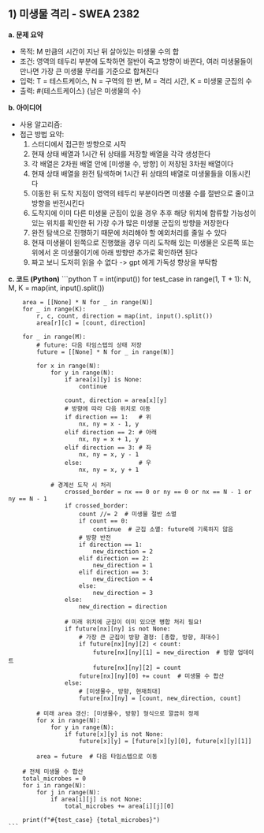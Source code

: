   ## 1) 미생물 격리 - SWEA 2382
  **a. 문제 요약**
  + 목적: M 만큼의 시간이 지난 뒤 살아있는 미생물 수의 합
  + 조건: 영역의 테두리 부분에 도착하면 절반이 죽고 방향이 바뀐다, 여러 미생물들이 만나면 가장 큰 미생물 무리를 기준으로 합쳐진다
  + 입력: T = 테스트케이스, N = 구역의 한 변, M = 격리 시간, K = 미생물 군집의 수
  + 출력: #{테스트케이스} {남은 미생물의 수}
      
  **b. 아이디어**
  + 사용 알고리즘:
  + 접근 방법 요약:
      1. 스터디에서 접근한 방향으로 시작
      2. 현재 상태 배열과 1시간 뒤 상태를 저장할 배열을 각각 생성한다
      3. 각 배열은 2차원 배열 안에 [미생물 수, 방향] 이 저장된 3차원 배열이다
      4. 현재 상태 배열을 완전 탐색하며 1시간 뒤 상태의 배열로 미생물들을 이동시킨다
      5. 이동한 뒤 도착 지점이 영역의 테두리 부분이라면 미생물 수를 절반으로 줄이고 방향을 반전시킨다
      6. 도착지에 이미 다른 미생물 군집이 있을 경우 추후 해당 위치에 합류할 가능성이 있는 위치를 확인한 뒤 가장 수가 많은 미생물 군집의 방향을 저장한다
      7. 완전 탐색으로 진행하기 때문에 처리해야 할 예외처리를 줄일 수 있다
      8. 현재 미생물이 왼쪽으로 진행했을 경우 미리 도착해 있는 미생물은 오른쪽 또는 위에서 온 미생물이기에 아래 방향만 추가로 확인하면 된다
      9. 짜고 보니 도저히 읽을 수 없다 -> gpt 에게 가독성 향상을 부탁함
 
  **c. 코드 (Python)**
    ```python
    T = int(input())
    for test_case in range(1, T + 1):
        N, M, K = map(int, input().split())

        area = [[None] * N for _ in range(N)]
        for _ in range(K):
            r, c, count, direction = map(int, input().split())
            area[r][c] = [count, direction]

        for _ in range(M):
            # future: 다음 타임스텝의 상태 저장
            future = [[None] * N for _ in range(N)]

            for x in range(N):
                for y in range(N):
                    if area[x][y] is None:
                        continue

                    count, direction = area[x][y]
                    # 방향에 따라 다음 위치로 이동
                    if direction == 1:   # 위
                        nx, ny = x - 1, y
                    elif direction == 2: # 아래
                        nx, ny = x + 1, y
                    elif direction == 3: # 좌
                        nx, ny = x, y - 1
                    else:                # 우
                        nx, ny = x, y + 1

                # 경계선 도착 시 처리
                    crossed_border = nx == 0 or ny == 0 or nx == N - 1 or ny == N - 1
                    if crossed_border:
                        count //= 2  # 미생물 절반 소멸
                        if count == 0:
                            continue  # 군집 소멸: future에 기록하지 않음
                        # 방향 반전
                        if direction == 1:
                            new_direction = 2
                        elif direction == 2:
                            new_direction = 1
                        elif direction == 3:
                            new_direction = 4
                        else:
                            new_direction = 3
                    else:
                        new_direction = direction

                    # 미래 위치에 군집이 이미 있으면 병합 처리 필요!
                    if future[nx][ny] is not None:
                        # 가장 큰 군집이 방향 결정: [총합, 방향, 최대수]
                        if future[nx][ny][2] < count:
                            future[nx][ny][1] = new_direction  # 방향 업데이트
                            future[nx][ny][2] = count
                        future[nx][ny][0] += count  # 미생물 수 합산
                    else:
                        # [미생물수, 방향, 현재최대]
                        future[nx][ny] = [count, new_direction, count]

            # 미래 area 갱신: [미생물수, 방향] 형식으로 깔끔히 정제
            for x in range(N):
                for y in range(N):
                    if future[x][y] is not None:
                        future[x][y] = [future[x][y][0], future[x][y][1]]

            area = future  # 다음 타임스텝으로 이동

        # 전체 미생물 수 합산
        total_microbes = 0
        for i in range(N):
            for j in range(N):
                if area[i][j] is not None:
                    total_microbes += area[i][j][0]

        print(f"#{test_case} {total_microbes}")
    ```
